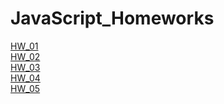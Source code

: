 # JavaScript_Homeworks

[HW_01](https://olenasavchuk5.github.io/TEL-RAN_JS/Lesson_01/Homework/index.html)
<br>
[HW_02](https://olenasavchuk5.github.io/TEL-RAN_JS/Lesson_02/Homework/index.html)
<br>
[HW_03](https://olenasavchuk5.github.io/TEL-RAN_JS/Lesson_03/Homework/index.html)
<br>
[HW_04](https://olenasavchuk5.github.io/TEL-RAN_JS/Lesson_04/Homework/index.html)
<br>
[HW_05](https://olenasavchuk5.github.io/TEL-RAN_JS/Lesson_05/Homework/index.html)
[]()
[]()
[]()
[]()
[]()
[]()
[]()
[]()
[]()
